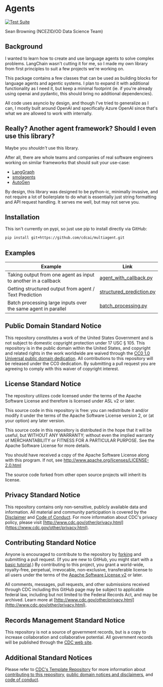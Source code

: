 # Agents
[![Test Suite](https://github.com/cdcai/agents/actions/workflows/test.yaml/badge.svg)](https://github.com/cdcai/agents/actions/workflows/test.yaml)  

Sean Browning (NCEZID/OD Data Science Team)

## Background

I wanted to learn how to create and use language agents to solve complex problems. LangChain wasn't cutting it for me, so I made my own library from first principles to suit a few projects we're working on.

This package contains a few classes that can be used as building blocks for language agents and agentic systems. I plan to expand it with additional functionality as I need it, but keep a minimal footprint (ie. if you're already using openai and pydantic, this should bring no additional dependencies).

All code uses asyncio by design, and though I've tried to generalize as I can, I mostly built around OpenAI and specifically Azure OpenAI since that's what we are allowed to work with internally.

## Really? Another agent framework? Should I even use this library?

Maybe you *shouldn't* use this library.

After all, there are whole teams and companies of real software engineers working on similar frameworks that should suit your use-case:

- [LangGraph](https://github.com/langchain-ai/langgraph)
- [smolagents](https://github.com/huggingface/smolagents)
- [AutoGen](https://github.com/microsoft/autogen)

By design, this library was designed to be python-ic, minimally invasive, and not require a lot of boilerplate to do what is essentially just string formatting and API request handling. It serves me well, but may not serve you.

## Installation

This isn't currently on pypi, so just use pip to install directly via GitHub:

```sh
pip install git+https://github.com/cdcai/multiagent.git
```

## Examples

| Example | Link |
| ---- | ---- |
| Taking output from one agent as input to another in a callback | [agent_with_callback.py](examples/agent_with_callback.py) |
| Getting structured output from agent / Text Prediction | [structured_prediction.py](examples/structured_prediction.py) |
| Batch processing large inputs over the same agent in parallel | [batch_processing.py](examples/batch_processing.py) |

## Public Domain Standard Notice
This repository constitutes a work of the United States Government and is not
subject to domestic copyright protection under 17 USC § 105. This repository is in
the public domain within the United States, and copyright and related rights in
the work worldwide are waived through the [CC0 1.0 Universal public domain dedication](https://creativecommons.org/publicdomain/zero/1.0/).
All contributions to this repository will be released under the CC0 dedication. By
submitting a pull request you are agreeing to comply with this waiver of
copyright interest.

## License Standard Notice
The repository utilizes code licensed under the terms of the Apache Software
License and therefore is licensed under ASL v2 or later.

This source code in this repository is free: you can redistribute it and/or modify it under
the terms of the Apache Software License version 2, or (at your option) any
later version.

This source code in this repository is distributed in the hope that it will be useful, but WITHOUT ANY
WARRANTY; without even the implied warranty of MERCHANTABILITY or FITNESS FOR A
PARTICULAR PURPOSE. See the Apache Software License for more details.

You should have received a copy of the Apache Software License along with this
program. If not, see http://www.apache.org/licenses/LICENSE-2.0.html

The source code forked from other open source projects will inherit its license.

## Privacy Standard Notice
This repository contains only non-sensitive, publicly available data and
information. All material and community participation is covered by the
[Disclaimer](DISCLAIMER.md)
and [Code of Conduct](code-of-conduct.md).
For more information about CDC's privacy policy, please visit [http://www.cdc.gov/other/privacy.html](https://www.cdc.gov/other/privacy.html).

## Contributing Standard Notice
Anyone is encouraged to contribute to the repository by [forking](https://help.github.com/articles/fork-a-repo)
and submitting a pull request. (If you are new to GitHub, you might start with a
[basic tutorial](https://help.github.com/articles/set-up-git).) By contributing
to this project, you grant a world-wide, royalty-free, perpetual, irrevocable,
non-exclusive, transferable license to all users under the terms of the
[Apache Software License v2](http://www.apache.org/licenses/LICENSE-2.0.html) or
later.

All comments, messages, pull requests, and other submissions received through
CDC including this GitHub page may be subject to applicable federal law, including but not limited to the Federal Records Act, and may be archived. Learn more at [http://www.cdc.gov/other/privacy.html](http://www.cdc.gov/other/privacy.html).

## Records Management Standard Notice
This repository is not a source of government records, but is a copy to increase
collaboration and collaborative potential. All government records will be
published through the [CDC web site](http://www.cdc.gov).

## Additional Standard Notices
Please refer to [CDC's Template Repository](https://github.com/CDCgov/template) for more information about [contributing to this repository](https://github.com/CDCgov/template/blob/main/CONTRIBUTING.md), [public domain notices and disclaimers](https://github.com/CDCgov/template/blob/main/DISCLAIMER.md), and [code of conduct](https://github.com/CDCgov/template/blob/main/code-of-conduct.md).
